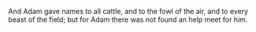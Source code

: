 And Adam gave names to all cattle, and to the fowl of the air, and to every beast of the field; but for Adam there was not found an help meet for him.
